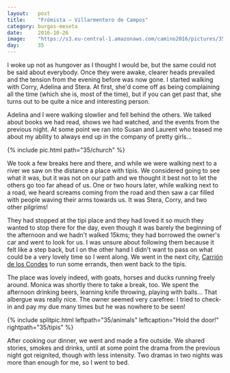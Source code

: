 ```yaml
---
layout:   post
title:    "Frómista — Villarmentero de Campos"
category: burgos-meseta
date:     2016-10-26
image:    "https://s3.eu-central-1.amazonaws.com/camino2016/pictures/35/tipis-thumb.jpg"
day:      35
---
```


I woke up not as hungover as I thought I would be, but the same could not be said about everybody. Once they were awake, clearer heads prevailed and the tension from the evening before was now gone. I started walking with Corry, Adelina and Stera. At first, she'd come off as being complaining all the time (which she is, most of the time), but if you can get past that, she turns out to be quite a nice and interesting person.  

Adelina and I were walking slowlier and fell behind the others. We talked about books we had read, shows we had watched, and the events from the previous night. At some point we ran into Susan and Laurent who teased me about my ability to always end up in the company of pretty girls...

{% include pic.html path="35/church" %}

We took a few breaks here and there, and while we were walking next to a river we saw on the distance a place with tipis. We considered going to see what it was, but it was not on our path and we thought it best not to let the others go too far ahead of us. One or two hours later, while walking next to a road, we heard screams coming from the road and then saw a car filled with people waving their arms towards us. It was Stera, Corry, and two other pilgrims!

They had stopped at the tipi place and they had loved it so much they wanted to stop there for the day, even though it was barely the beginning of the afternoon and we hadn't walked 15kms; they had borrowed the owner's car and went to look for us. I was unsure about following them because it felt like a step back, but I on the other hand I didn't want to pass on what could be a very lovely time so I went along. We went in the next city, [Carrión de los Condes](https://www.google.fr/maps/place/34120+Carri%C3%B3n+de+los+Condes,+Province+de+Palencia,+Espagne/@42.3380353,-4.6097697,15z/data=!3m1!4b1!4m5!3m4!1s0xd47dafef82bb20b:0x88f095ac5a9a58d2!8m2!3d42.3373567!4d-4.6024132?hl=fr) to run some errands, then went back to the tipis.

The place was lovely indeed, with goats, horses and ducks running freely around. Monica was shortly there to take a break, too. We spent the afternoon drinking beers, learning knife throwing, playing with balls... That albergue was really nice. The owner seemed very carefree: I tried to check-in and pay my due many times but he was nowhere to be seen!

{% include splitpic.html leftpath="35/animals" leftcaption="Hold the door!" rightpath="35/tipis" %}

After cooking our dinner, we went and made a fire outside. We shared stories, smokes and drinks, until at some point the drama from the previous night got reignited, though with less intensity. Two dramas in two nights was more than enough for me, so I went to bed. 
